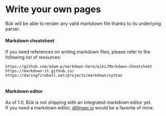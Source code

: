 # Write your own pages

Bük will be able to render any valid markdown file thanks to its underlying parser.

#### Markdown cheatsheet
If you need references on writing markdown files, please refer to the following list of resources:

```
https://github.com/adam-p/markdown-here/wiki/Markdown-Cheatsheet
https://markdown-it.github.io/
https://daringfireball.net/projects/markdown/syntax
    
```

#### Markdown editor

As of 1.0, Bük is not shipping with an integrated markdown editor yet.  
If you need a markdown editor, [dillinger.io](http://dillinger.io/#) would be a favorite of mine.